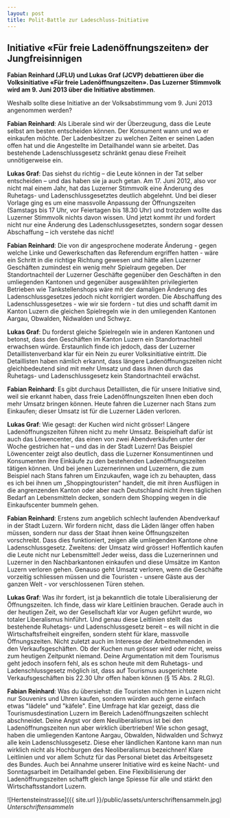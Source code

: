 ```yaml
---
layout: post
title: Polit-Battle zur Ladeschluss-Initiative
---
```


##  Initiative «Für freie Ladenöffnungszeiten» der Jungfreisinnigen
**Fabian Reinhard (JFLU) und Lukas Graf (JCVP) debattieren über die Volksinitiative «Für freie Ladenöffnungszeiten». Das Luzerner Stimmvolk wird am 9. Juni 2013 über die Initiative abstimmen**.

Weshalb sollte diese Initiative an der Volksabstimmung vom 9. Juni 2013 angenommen werden?

**Fabian Reinhard**: Als Liberale sind wir der Überzeugung, dass die Leute selbst am besten entscheiden können. Der Konsument wann und wo er einkaufen möchte. Der Ladenbesitzer zu welchen Zeiten er seinen Laden offen hat und die Angestellte im Detailhandel wann sie arbeitet. Das bestehende Ladenschlussgesetz schränkt genau diese Freiheit unnötigerweise ein.

**Lukas Graf**: Das siehst du richtig – die Leute können in der Tat selber entscheiden – und das haben sie ja auch getan. Am 17. Juni 2012, also vor nicht mal einem Jahr, hat das Luzerner Stimmvolk eine Änderung des Ruhetags- und Ladenschlussgesetztes deutlich abgelehnt. Und bei dieser Vorlage ging es um eine massvolle Anpassung der Öffnungszeiten (Samstags bis 17 Uhr, vor Feiertagen bis 18.30 Uhr) und trotzdem wollte das Luzerner Stimmvolk nichts davon wissen. Und jetzt kommt ihr und fordert nicht nur eine Änderung des Ladenschlussgesetztes, sondern sogar dessen Abschaffung – ich verstehe das nicht!

**Fabian Reinhard**: Die von dir angesprochene moderate Änderung - gegen welche Linke und Gewerkschaften das Referendum ergriffen hatten - wäre ein Schritt in die richtige Richtung gewesen und hätte allen Luzerner Geschäften zumindest ein wenig mehr Spielraum gegeben. Der Standortnachteil der Luzerner Geschäfte gegenüber den Geschäften in den umliegenden Kantonen und gegenüber ausgewählten privilegierten Betrieben wie Tankstellenshops wäre mit der damaligen Änderung des Ladenschlussgesetzes jedoch nicht korrigiert worden.
Die Abschaffung des Ladenschlussgesetzes - wie wir sie fordern - tut dies und schafft damit im Kanton Luzern die gleichen Spielregeln wie in den umliegenden Kantonen Aargau, Obwalden, Nidwalden und Schwyz.

**Lukas Graf**: Du forderst gleiche Spielregeln wie in anderen Kantonen und betonst, dass den Geschäften im Kanton Luzern ein Standortnachteil erwachsen würde. Erstaunlich finde ich jedoch, dass der Luzerner Detaillistenverband klar für ein Nein zu eurer Volksinitiative eintritt. Die Detaillisten haben nämlich erkannt, dass längere Ladenöffnungszeiten nicht gleichbedeutend sind mit mehr Umsatz und dass ihnen durch das Ruhetags- und Ladenschlussgesetz kein Standortnachteil erwächst.

**Fabian Reinhard**: Es gibt durchaus Detaillisten, die für unsere Initiative sind, weil sie erkannt haben, dass freie Ladenöffnungszeiten Ihnen eben doch mehr Umsatz bringen können. Heute fahren die Luzerner nach Stans zum Einkaufen; dieser Umsatz ist für die Luzerner Läden verloren.

**Lukas Graf**: Wie gesagt: der Kuchen wird nicht grösser! Längere Ladenöffnungszeiten führen nicht zu mehr Umsatz. Beispielhaft dafür ist auch das Löwencenter, das einen von zwei Abendverkäufen unter der Woche gestrichen hat – und das in der Stadt Luzern! Das Beispiel Löwencenter zeigt also deutlich, dass die Luzerner Konsumentinnen und Konsumenten ihre Einkäufe zu den bestehenden Ladenöffnungszeiten tätigen können. Und bei jenen Luzernerinnen und Luzernern, die zum Beispiel nach Stans fahren um Einzukaufen, wage ich zu behaupten, dass es ich bei ihnen um „Shoppingtouristen“ handelt, die mit ihren Ausflügen in die angrenzenden Kanton oder aber nach Deutschland nicht ihren täglichen Bedarf an Lebensmitteln decken, sondern dem Shopping wegen in die Einkaufscenter bummeln gehen.

**Fabian Reinhard**: Erstens zum angeblich schlecht laufenden Abendverkauf in der Stadt Luzern. Wir fordern nicht, dass die Läden länger offen haben müssen, sondern nur dass der Staat ihnen keine Öffnungszeiten vorschreibt. Dass dies funktioniert, zeigen alle umliegenden Kantone ohne Ladenschlussgesetz.
Zweitens: der Umsatz wird grösser! Hoffentlich kaufen die Leute nicht nur Lebensmittel! Jeder weiss, dass die Luzernerinnen und Luzerner in den Nachbarkantonen einkaufen und diese Umsätze im Kanton Luzern verloren gehen. Genauso geht Umsatz verloren, wenn die Geschäfte vorzeitig schliessen müssen und die Touristen - unsere Gäste aus der ganzen Welt - vor verschlossenen Türen stehen.

**Lukas Graf**: Was ihr fordert, ist ja bekanntlich die totale Liberalisierung der Öffnungszeiten. Ich finde, dass wir klare Leitlinien brauchen. Gerade auch in der heutigen Zeit, wo der Gesellschaft klar vor Augen geführt wurde, wo totaler Liberalismus hinführt. Und genau diese Leitlinien stellt das bestehende Ruhetags- und Ladenschlussgesetz bereit – es will nicht in die Wirtschaftsfreiheit eingreifen, sondern steht für klare, massvolle Öffnungszeiten. Nicht zuletzt auch im Interesse der Arbeitnehmenden in den Verkaufsgeschäften.
Ob der Kuchen nun grösser wird oder nicht, weiss zum heutigen Zeitpunkt niemand. Deine Argumentation mit dem Tourismus geht jedoch insofern fehl, als es schon heute mit dem Ruhetags- und Ladenschlussgesetz möglich ist, dass auf Tourismus ausgerichtete Verkaufsgeschäften bis 22.30 Uhr offen haben können (§ 15 Abs. 2 RLG).

**Fabian Reinhard**: Was du übersiehst: die Touristen möchten in Luzern nicht nur Souvenirs und Uhren kaufen, sondern würden auch gerne einfach etwas "lädele" und "käfele". Eine Umfrage hat klar gezeigt, dass die Tourismusdestination Luzern im Bereich Ladenöffnungszeiten schlecht abschneidet.
Deine Angst vor dem Neuliberalismus ist bei den Ladenöffnungszeiten nun aber wirklich übertrieben! Wie schon gesagt, haben die umliegenden Kantone Aargau, Obwalden, Nidwalden und Schwyz alle kein Ladenschlussgesetz. Diese eher ländlichen Kantone kann man nun wirklich nicht als Hochburgen des Neoliberalismus bezeichnen!
Klare Leitlinien und vor allem Schutz für das Personal bietet das Arbeitsgesetz des Bundes. Auch bei Annahme unserer Initiative wird es keine Nacht- und Sonntagsarbeit im Detailhandel geben. Eine Flexibilisierung der Ladenöffnungszeiten schafft gleich lange Spiesse für alle und stärkt den Wirtschaftsstandort Luzern.

![Hertensteinstrasse]({{ site.url }}/public/assets/unterschriftensammeln.jpg)
*Unterschriftensammeln*
